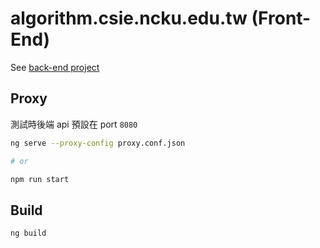 # algorithm.csie.ncku.edu.tw (Front-End)

See [back-end project](https://github.com/ksw2000/inhpc-lab-website-server)

## Proxy

測試時後端 api 預設在 port `8080`

```sh
ng serve --proxy-config proxy.conf.json

# or

npm run start
```

## Build

```
ng build
```